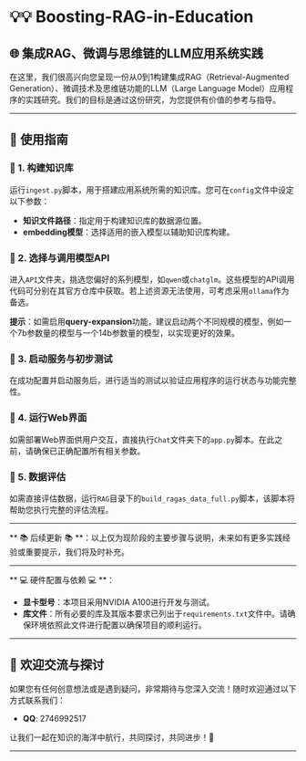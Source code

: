 # 💡💡 Boosting-RAG-in-Education
## 🌐 集成RAG、微调与思维链的LLM应用系统实践

在这里，我们很高兴向您呈现一份从0到1构建集成RAG（Retrieval-Augmented Generation）、微调技术及思维链功能的LLM（Large Language Model）应用程序的实践研究。我们的目标是通过这份研究，为您提供有价值的参考与指导。

---

## 🚀 使用指南

### 🌟 1. 构建知识库

运行`ingest.py`脚本，用于搭建应用系统所需的知识库。您可在`config`文件中设定以下参数：

- **知识文件路径**：指定用于构建知识库的数据源位置。
- **embedding模型**：选择适用的嵌入模型以辅助知识库构建。

### 🌟 2. 选择与调用模型API

进入`API`文件夹，挑选您偏好的系列模型，如`qwen`或`chatglm`。这些模型的API调用代码可分别在其官方仓库中获取。若上述资源无法使用，可考虑采用`ollama`作为备选。

**提示**：如需启用**query-expansion**功能，建议启动两个不同规模的模型，例如一个7b参数量的模型与一个14b参数量的模型，以实现更好的效果。

### 🌟 3. 启动服务与初步测试

在成功配置并启动服务后，进行适当的测试以验证应用程序的运行状态与功能完整性。

### 🌟 4. 运行Web界面

如需部署Web界面供用户交互，直接执行`Chat`文件夹下的`app.py`脚本。在此之前，请确保已正确配置所有相关参数。

### 🌟 5. 数据评估

如需直接评估数据，运行`RAG`目录下的`build_ragas_data_full.py`脚本，该脚本将帮助您执行完整的评估流程。

---

** 📚 后续更新 📚 **：以上仅为现阶段的主要步骤与说明，未来如有更多实践经验或重要提示，我们将及时补充。

---

** 💻 硬件配置与依赖 💻 **：

- **显卡型号**：本项目采用NVIDIA A100进行开发与测试。
- **库文件**：所有必要的库及其版本要求已列出于`requirements.txt`文件中。请确保环境依照此文件进行配置以确保项目的顺利运行。

---

## 🌟 欢迎交流与探讨

如果您有任何创意想法或是遇到疑问，非常期待与您深入交流！随时欢迎通过以下方式联系我们：

- **QQ**: 2746992517

让我们一起在知识的海洋中航行，共同探讨，共同进步！🤝

---
